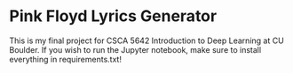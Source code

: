 # Pink Floyd Lyrics Generator

This is my final project for CSCA 5642 Introduction to Deep Learning at CU Boulder. If you wish to run the Jupyter notebook, make sure to install everything in requirements.txt!
